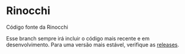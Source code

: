 # Rinocchi
Código fonte da Rinocchi

Esse branch sempre irá incluir o código mais recente e em desenvolvimento. Para uma versão mais estável, verifique as [releases](https://github.com/RinocchiProject/Rinocchi/releases).
